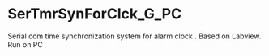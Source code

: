 # SerTmrSynForClck_G_PC
Serial com time synchronization system for alarm clock . Based on Labview. Run on PC
